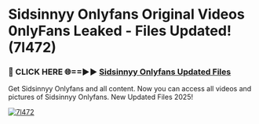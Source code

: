 # Sidsinnyy Onlyfans Original Videos 0nlyFans Leaked - Files Updated! (7l472)

<h3>🔴 CLICK HERE 🌐==►► <a href="https://tinyurl.com/ehrbuxhb" rel="nofollow">Sidsinnyy Onlyfans Updated Files</a></h3>

Get Sidsinnyy Onlyfans and all content. Now you can access all videos and pictures of Sidsinnyy Onlyfans. New Updated Files 2025!

[![7l472](https://i.imgur.com/lVYEuWS.gif)](https://tinyurl.com/ehrbuxhb)
